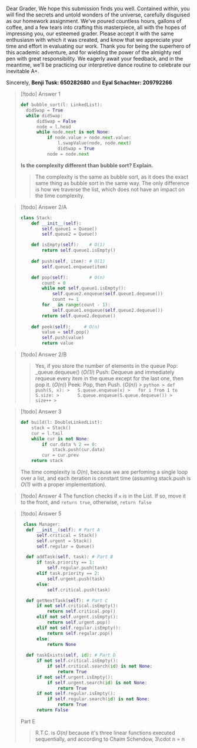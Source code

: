 Dear Grader,
	We hope this submission finds you well. Contained within, you will find the secrets and untold wonders of the universe, carefully disguised as our homework assignment. We've poured countless hours, gallons of coffee, and a few tears into crafting this masterpiece, all with the hopes of impressing you, our esteemed grader. Please accept it with the same enthusiasm with which it was created, and know that we appreciate your time and effort in evaluating our work. Thank you for being the superhero of this academic adventure, and for wielding the power of the almighty red pen with great responsibility. We eagerly await your feedback, and in the meantime, we'll be practicing our interpretive dance routine to celebrate our inevitable A+.
	
Sincerely, **Benji Tusk: 650282680** and **Eyal Schachter: 209792266**

> [!todo] Answer 1
> ```python
> def bubble_sort(l: LinkedList):
> 	didSwap = True
> 	while didSwap:
> 		didSwap = False
> 		node = l.head
> 		while node.next is not None:
> 			if node.value > node.next.value:
> 				l.swapValue(node, node.next)
> 				didSwap = True
> 			node = node.next
> ```
> **Is the complexity different than bubble sort? Explain.**
> >The complexity is the same as bubble sort, as it does the exact same thing as bubble sort in the same way. The only difference is how we traverse the list, which does not have an impact on the time complexity.

> [!todo] Answer 2/A
> 
> 
> ```python
> class Stack:
>     def __init__(self):
>         self.queue1 = Queue()
>         self.queue2 = Queue()
> 
>     def isEmpty(self):    # O(1)
>         return self.queue1.isEmpty()
>     
>     def push(self, item): # O(1)
>         self.queue1.enqueue(item)
> 
>     def pop(self):        # O(n)
>         count = 0
>         while not self.queue1.isEmpty():
>             self.queue2.enqueue(self.queue1.dequeue())
>             count += 1
>         for _ in range(count - 1):
>             self.queue1.enqueue(self.queue2.dequeue())
>         return self.queue2.dequeue()
>     
>     def peek(self):     # O(n)
>         value = self.pop()
>         self.push(value)
>         return value
> ```

> [!todo] Answer 2/B
> > Yes, if you store the number of elements in the queue
> > 	Pop: \_queue.dequeue() (_O(1)_)
> > 	Push: Dequeue and immediately requeue every item in the queue except for the last one, then pop it. (*O(n)*)
> > 	Peek: Pop, then Push. (*O(n)*)
	> ```python
	> def push(S, x):
	> 	S.queue.enqueue(x)
	> 	for i from 1 to S.size:
	> 		S.queue.enqueue(S.queue.dequeue())
	> 	size++
	> ```

> [!todo] Answer 3
> ```python
> def build(l: DoubleLinkedList):
>     stack = Stack()
>     cur = l.tail
>     while cur is not None:
>         if cur.data % 2 == 0:
>             stack.push(cur.data)
>         cur = cur.prev
>     return stack
> ```
> The time complexity is _O(n)_, because we are perfoming a single loop over a list, and each iteration is constant time (assuming stack.push is _O(1)_ with a proper implementation).

> [!todo] Answer 4
> The function checks if `x` is in the List. If so, move it to the front, and `return true`, otherwise, `return false`


> [!todo] Answer 5
> ```python
>  class Manager:
> 	def __init__(self): # Part A
> 		self.critical = Stack()
> 		self.urgent = Stack()
> 		self.regular = Queue()
> 
> 	def addTask(self, task): # Part B
> 		if task.priority == 1:
> 			self.regular.push(task)
> 		elif task.priority == 2:
> 			self.urgent.push(task)
> 		else:
> 			self.critical.push(task)
> 
> 	def getNextTask(self): # Part C
> 		if not self.critical.isEmpty():
> 			return self.critical.pop()
> 		elif not self.urgent.isEmpty():
> 			return self.urgent.pop()
> 		elif not self.regular.isEmpty():
> 			return self.regular.pop()
> 		else:
> 			return None
> 		
> 	def taskExists(self, id): # Part D
> 		if not self.critical.isEmpty():
> 			if self.critical.search(id) is not None:
> 				return True
> 		if not self.urgent.isEmpty():
> 			if self.urgent.search(id) is not None:
> 				return True
> 		if not self.regular.isEmpty():
> 			if self.regular.search(id) is not None:
> 				return True
> 		return False
>  ```
>  Part E
>  > R.T.C. is *O(n)* because it's three linear functions executed sequentially, and according to Chaim Schendow, 3\cdot n = n
